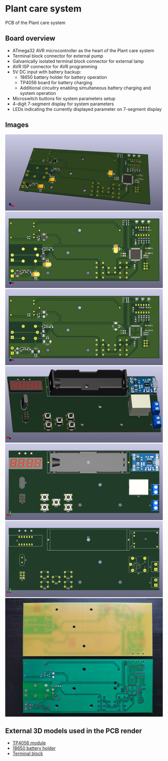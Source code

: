 # Plant care system
PCB of the Plant care system

## Board overview

- ATmega32 AVR microcontroller as the heart of the Plant care system
- Terminal block connector for external pump
- Galvanically isolated terminal block connector for external lamp
- AVR ISP connector for AVR programming
- 5V DC input with battery backup:
  - 18650 battery holder for battery operation
  - TP4056 board for battery charging
  - Additional circuitry enabling simultaneous battery charging and system operation
- Microswitch buttons for system parameters setup
- 4-digit 7-segment display for system parameters
- LEDs indicating the currently displayed parameter on 7-segment display

## Images

<img src="images/3d_board_1.png">
<img src="images/3d_board_2.png">
<img src="images/3d_board_3.png">
<img src="images/3d_board_4.png">
<img src="images/3d_board_5.png">
<img src="images/3d_board_6.png">
<img src="images/pcb_photo.jpg">

## External 3D models used in the PCB render

- [TP4056 module](https://grabcad.com/library/03962a-hw107-lithium-battery-charging-module-1)
- [18650 battery holder](https://grabcad.com/library/18650-single-slot-battery-holder-leaded-1)
- [Terminal block](https://grabcad.com/library/degson-dg301-series-5-0mm-terminal-block-pack-1)
